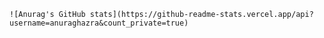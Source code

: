     ![Anurag's GitHub stats](https://github-readme-stats.vercel.app/api?username=anuraghazra&count_private=true)
